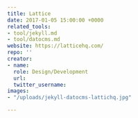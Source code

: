 ```yaml
---
title: Lattice
date: 2017-01-05 15:00:00 +0000
related_tools:
- tool/jekyll.md
- tool/datocms.md
website: https://latticehq.com/
repo: ''
creator:
- name: 
  role: Design/Development
  url: 
  twitter_username: 
images:
- "/uploads/jekyll-datocms-lattichq.jpg"

---
```

